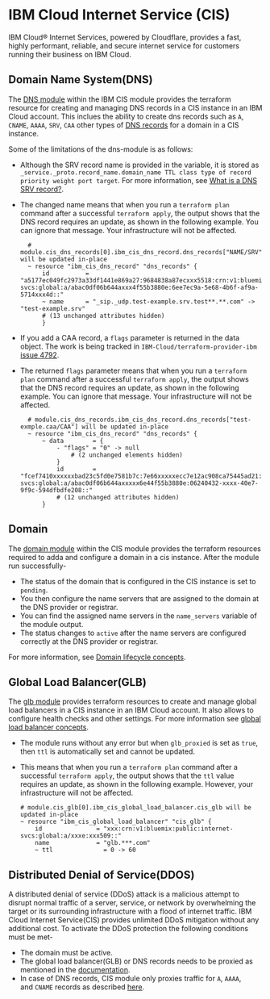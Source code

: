 # IBM Cloud Internet Service (CIS)
IBM Cloud® Internet Services, powered by Cloudflare, provides a fast, highly performant, reliable, and secure internet service for customers running their business on IBM Cloud.

## Domain Name System(DNS)

The [DNS module](https://github.com/terraform-ibm-modules/terraform-ibm-cis/tree/main/modules/dns) within the IBM CIS module provides the terraform resource for creating and managing DNS records in a CIS instance in an IBM Cloud account. This inclues the ability to create dns records such as `A`, `CNAME`, `AAAA`, `SRV`, `CAA` other types of [DNS records](https://cloud.ibm.com/docs/cis?topic=cis-set-up-your-dns-for-cis) for a domain in a CIS instance.
 
Some of the limitations of the dns-module is as follows: 
* Although the SRV record name is provided in the variable, it is stored as `_service._proto.record_name.domain_name TTL class type of record priority weight port target`. For more information, see  [What is a DNS SRV record?](https://www.cloudflare.com/en-gb/learning/dns/dns-records/dns-srv-record/).


* The changed name means that when you run a `terraform plan` command after a successful `terraform apply`, the output shows that the DNS record requires an update, as shown in the following example. You can ignore that message. Your infrastructure will not be affected.

        # module.cis_dns_records[0].ibm_cis_dns_record.dns_records["NAME/SRV"] will be updated in-place
        ~ resource "ibm_cis_dns_record" "dns_records" {
            id          = "a5177ec049fc2973a33df1441e869a27:9684838a87ecxxx5518:crn:v1:bluemix:public:internet-svcs:global:a/abac0df06b644axxx4f55b3880e:6ee7ec9a-5e68-4b6f-af9a-5714xxx4d::"
            ~ name      = "_sip._udp.test-example.srv.test**.**.com" -> "test-example.srv"
            # (13 unchanged attributes hidden)
            }

* If you add a CAA record, a `flags` parameter is returned in the data object. The work is being tracked in `IBM-Cloud/terraform-provider-ibm` [issue 4792](https://github.com/IBM-Cloud/terraform-provider-ibm/issues/4792).

* The returned `flags` parameter means that when you run a `terraform plan` command after a successful `terraform apply`, the output shows that the DNS record requires an update, as shown in the following example. You can ignore that message. Your infrastructure will not be affected.

        # module.cis_dns_records.ibm_cis_dns_record.dns_records["test-exmple.caa/CAA"] will be updated in-place
        ~ resource "ibm_cis_dns_record" "dns_records" {
            ~ data        = {
                - "flags" = "0" -> null
                    # (2 unchanged elements hidden)
                }
                id        = "fcef7410xxxxxxbad23c5fd0e7581b7c:7e66xxxxxecc7e12ac908ca75445ad21:crn:v1:bluemix:public:internet-svcs:global:a/abac0df06b644axxxxx6e44f55b3880e:06240432-xxxx-40e7-9f9c-594dfbdfe208::"
                # (12 unchanged attributes hidden)
            }

## Domain 

The [domain module](https://github.com/terraform-ibm-modules/terraform-ibm-cis/blob/main/modules/domain/) within the CIS module provides the terraform resources required to adda and configure a domain in a cis instance. After the module run successfully- 

* The status of the domain that is configured in the CIS instance is set to `pending`. 
* You then configure the name servers that are assigned to the domain at the DNS provider or registrar.
* You can find the assigned name servers in the `name_servers` variable of the module output.
* The status changes to `active` after the name servers are configured correctly at the DNS provider or registrar.

For more information, see [Domain lifecycle concepts](https://cloud.ibm.com/docs/cis?topic=cis-domain-lifecycle-concepts).

## Global Load Balancer(GLB)

The [glb module](https://github.com/terraform-ibm-modules/terraform-ibm-cis/blob/main/modules/glb/) provides terraform resources to create and manage global load balancers in a CIS instance in an IBM Cloud account. It also allows to configure health checks and other settings. For more information see [global load balancer concepts](https://cloud.ibm.com/docs/cis?topic=cis-global-load-balancer-glb-concepts).

* The module runs without any error but when `glb_proxied` is set as `true`, then `ttl` is automatically set and cannot be updated.

* This means that when you run a `terraform plan` command after a successful `terraform apply`, the output shows that the `ttl` value requires an update, as shown in the following example. However, your infrastructure will not be affected.

    ```
    # module.cis_glb[0].ibm_cis_global_load_balancer.cis_glb will be updated in-place
    ~ resource "ibm_cis_global_load_balancer" "cis_glb" {
        id               = "xxx:crn:v1:bluemix:public:internet-svcs:global:a/xxxe:xxx509::"
        name             = "glb.***.com"
        ~ ttl              = 0 -> 60
    ```

##  Distributed Denial of Service(DDOS)

A distributed denial of service (DDoS) attack is a malicious attempt to disrupt normal traffic of a server, service, or network by overwhelming the target or its surrounding infrastructure with a flood of internet traffic. IBM Cloud Internet Service(CIS) provides unlimited DDoS mitigation without any additional cost. To activate the DDoS protection the following conditions must be met-

  * The domain must be active.
  * The global load balancer(GLB) or DNS records needs to be proxied as mentioned in the [documentation](https://cloud.ibm.com/docs/cis?topic=cis-about-ibm-cloud-internet-services-cis).
  * In case of DNS records, CIS module only proxies traffic for `A`, `AAAA`, and `CNAME` records as described [here](https://cloud.ibm.com/docs/cli?topic=cli-cis-cli#dns-record).


